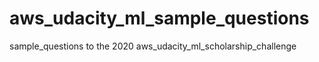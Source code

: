 # aws_udacity_ml_sample_questions
sample_questions to the 2020 aws_udacity_ml_scholarship_challenge
